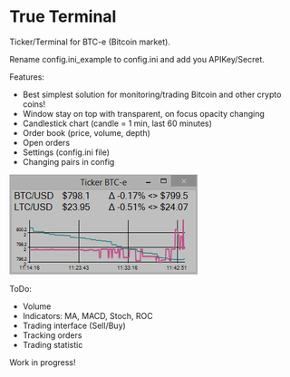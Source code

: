True Terminal
===========
Ticker/Terminal for BTC-e (Bitcoin market).

Rename config.ini_example to config.ini and add you APIKey/Secret.

Features:
- Best simplest solution for monitoring/trading Bitcoin and other crypto coins!
- Window stay on top with transparent, on focus opacity changing
- Candlestick chart (candle = 1 min, last 60 minutes)
- Order book (price, volume, depth)
- Open orders
- Settings (config.ini file)
- Changing pairs in config

![Alt text](Screenshot.png "Screenshot")

ToDo:
- Volume
- Indicators: MA, MACD, Stoch, ROC
- Trading interface (Sell/Buy)
- Tracking orders
- Trading statistic

Work in progress!
